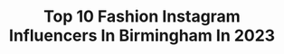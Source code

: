 ---
title: Top 10 Fashion Instagram Influencers In Birmingham In 2023
description: >-
  Find top fashion Instagram influencers in Birmingham in 2023. Most popular hashtags: #fashion #styleinspiration #style #styleinspo.
platform: Instagram
hits: 32
text_top: See the top-rated Instagram influencers on inBeat.
text_bottom: inBeat has 32 Instagram influencers like this in Birmingham, United Kingdom for you to contact.
profiles:
  - username: "nikesnob01"
    fullname: >-
      Sherri Ragsdale
    bio: >-
      Personal Blog Sneaker/Fashion Enthusiast Birmingham, Alabama Wife/Mom. Tennis is my official Game. 👟🎾
    location: "United Kingdom"
    followers: 3335
    engagement: 1201
    commentsToLikes: 0.248537
    id: ckap943ifr2fq0i785kp3b3c0
    verified: false
    hashtags: "#hypebaekicks, #maisonclose, #highsnobietystyle, #streetwear"
  - username: "lippers01"
    fullname: >-
      𝐑𝐨𝐬𝐢𝐞 𝐋𝐢𝐩𝐩𝐦𝐚𝐧𝐧 🇬🇧
    bio: >-
      Qualified PT 🥊 🏋🏼‍♀️ #HITCHIN (Herts) JOEY 👦🏼💙 My kitten - @cat_binx01 DM/ 📧 for collaboration (Discount in HL’s)
    location: "United Kingdom"
    followers: 15916
    engagement: 605
    commentsToLikes: 0.430240
    id: ck6tlsytd6l160j71fswhqfjb
    verified: false
    hashtags: "#spa, #fashionista, #mumsthatlift, #healthylifestyle"
  - username: "youraverageguystyle"
    fullname: >-
      Adam York
    bio: >-
      • Fashion Blogger UK 🇬🇧 • Birmingham / London / Scotland ⬆️ Check out my stories!
    location: "United Kingdom"
    followers: 62702
    engagement: 84
    commentsToLikes: 0.087495
    id: ck15sohpoe15c0i19fu5td510
    verified: false
    hashtags: "#fashionmens, #coupleslove, #details, #mensstyles"
  - username: "healthymeganbl"
    fullname: >-
      𝐌𝐄𝐆𝐀𝐍 🕊
    bio: >-
      📍birmingham ☁️ food fashion life home ⚡️ sausage dog mama @mabelthedachshund_ 🏡 @_megsmaison 💌 meganlowe2@googlemail.com 🎥 Tiktok: meganbl (30k)
    location: "United Kingdom"
    followers: 31208
    engagement: 354
    commentsToLikes: 0.024289
    id: ck13c6znnywyh0i19hsly6i75
    verified: false
    hashtags: "#pupupcafe, #zarabag, #zara, #zarawoman"
  - username: "sarahlaublogs"
    fullname: >-
      Sarah Lauren ✨
    bio: >-
      📍Birmingham 💻 midsize fashion & lifestyle blogger 👩🏻‍🏫 digital marketer in training 💌 sarahlaublog@gmail.com ✨ #seethegram
    location: "United Kingdom"
    followers: 6504
    engagement: 527
    commentsToLikes: 0.152379
    id: ck9h9vynea6650j78sqzumdxn
    verified: false
    hashtags: "#effortlesschic, #stylelookbook, #colourfulstyle, #mentalhealthcheckin"
  - username: "justyourlittleasianfriend"
    fullname: >-
      Birmingham
    bio: >-
      ✨Email me for promos✨ ✍🏽 Lash Artist @amilliondollarlashes 💆🏽‍♀️ Clinic Page @amilliondollarlook
    location: "United Kingdom"
    followers: 3406
    engagement: 1336
    commentsToLikes: 0.104369
    id: ck9whavtbx3370j78npocmc56
    verified: false
    hashtags: "#styleoftheday, #birminghambalyage, #classy, #birmingham"
  - username: "kaprebene"
    fullname: >-
      Kapré Bene
    bio: >-
      📸 - @oliverpayne_ ✉️ - kaprebene@hotmail.com
    location: "United Kingdom"
    followers: 13321
    engagement: 1397
    commentsToLikes: 0.020188
    id: ck602m4zfhy100i140kj2oxji
    verified: false
    hashtags: "#champagnepapi, #toronto, #asseenonme, #india"
  - username: "officialshin"
    fullname: >-
      Shintastic
    bio: >-
      Agency Represented 📖 Shintastic2rb@gmail.com 📧
    location: "United Kingdom"
    followers: 3027
    engagement: 644
    commentsToLikes: 0.091539
    id: ck6txh99qxtrd0j713rsqi5w4
    verified: false
    hashtags: "#hiphop, #blackmodel, #scoutmemodel, #model"
  - username: "dina_elkhadem"
    fullname: >-
      D I N A
    bio: >-
      Modest Fashion Stylist 📍 Egyptian in Birmingham, UK 📧 dina.elkhadem@gmail.com
    location: "United Kingdom"
    followers: 81221
    engagement: 158
    commentsToLikes: 0.025797
    id: ck0u8y81w8jld0i19nvz5zkmw
    verified: false
    hashtags: "#modestfashion, #fashionstyle, #turbanhijab, #modesty"
  - username: "elizas_everyday"
    fullname: >-
      Eliza's_everyday
    bio: >-
      Birmingham Blogger & host of... #whatweworeonwednesday 💥Fashion 💥Beauty 💥Fitness 💥Mum to 2 gorgeous boys 💥Next travel destination French Alps
    location: "United Kingdom"
    followers: 21277
    engagement: 249
    commentsToLikes: 0.408494
    id: ck5bw68vel2m20i11vebkj9bq
    verified: false
    hashtags: "#brightcolorsmakemehappy, #over30fashion, #brightcolors, #blue"
---